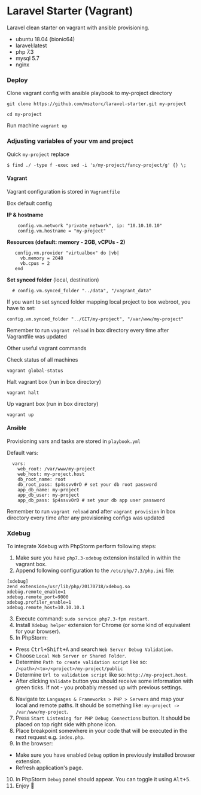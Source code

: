 # Laravel Starter (Vagrant)
Laravel clean starter on vagrant with ansible provisioning.

- ubuntu 18.04 (bionic64)
- laravel:latest
- php 7.3
- mysql 5.7
- nginx

### Deploy

Clone vagrant config with ansible playbook to my-project directory

``git clone https://github.com/msztorc/laravel-starter.git my-project``

``cd my-project``

Run machine
``vagrant up``

### Adjusting variables of your vm and project

Quick ```my-project``` replace

``$ find ./ -type f -exec sed -i 's/my-project/fancy-project/g' {} \;``

#### Vagrant

Vagrant configuration is stored in `Vagrantfile`

Box default config

__IP & hostname__
```
    config.vm.network "private_network", ip: "10.10.10.10"
    config.vm.hostname = "my-project"
```

__Resources (default: memory - 2GB, vCPUs - 2)__
```
   config.vm.provider "virtualbox" do |vb|
     vb.memory = 2048
     vb.cpus = 2
   end
```

__Set synced folder__ (local, destination)
```
  # config.vm.synced_folder "../data", "/vagrant_data"
```

If you want to set synced folder mapping local project to box webroot, you have to set:
```
config.vm.synced_folder "../GIT/my-project", "/var/www/my-project"
```

Remember to run `vagrant reload` in box directory every time after Vagrantfile was updated

Other useful vagrant commands

Check status of all machines

``vagrant global-status``

Halt vagrant box (run in box directory)

``vagrant halt``

Up vagrant box (run in box directory)

``vagrant up``

#### Ansible

Provisioning vars and tasks are stored in `playbook.yml`

Default vars:

```
  vars:
    web_root: /var/www/my-project
    web_host: my-project.host
    db_root_name: root
    db_root_pass: $p4ssvv0rD # set your db root password
    app_db_name: my-project
    app_db_user: my-project
    app_db_pass: $p4ssvv0rD # set your db app user password
```
Remember to run `vagrant reload` and after `vagrant provision` in box directory every time after any provisioning configs was updated

### Xdebug

To integrate Xdebug with PhpStorm perform following steps:

1. Make sure you have ``php7.3-xdebug`` extension installed in within the vagrant box.
2. Append following configuration to the ``/etc/php/7.3/php.ini`` file:
```
[xdebug]
zend_extension=/usr/lib/php/20170718/xdebug.so
xdebug.remote_enable=1
xdebug.remote_port=9000
xdebug.profiler_enable=1
xdebug.remote_host=10.10.10.1
```
3. Execute command: ``sudo service php7.3-fpm restart``.
4. Install ``Xdebug helper`` extension for Chrome (or some kind of equivalent for your browser).
5. In PhpStorm:
 * Press <kbd>Ctrl+Shift+A</kbd> and search ``Web Server Debug Validation``. 
 * Choose ``Local Web Server or Shared Folder``.
 * Determine ``Path to create validation script`` like so: ``/<path>/<to>/<project>/my-project/public``
 * Determine ``Url to validation script`` like so: ``http://my-project.host``.
 * After clicking ``Validate`` button you should receive some information with green ticks. If not - you probably messed up with previous settings.
6. Navigate to: ``Languages & Frameworks > PHP > Servers`` and map your local and remote paths. It should be something like: ``my-project -> /var/www/my-project``.
7. Press ``Start Listening for PHP Debug Connections`` button. It should be placed on top right side with phone icon.
8. Place breakpoint somewhere in your code that will be executed in the next request e.g. ``index.php``.
9. In the browser:
 * Make sure you have enabled ``Debug`` option in previously installed browser extension.
 * Refresh application's page.
10. In PhpStorm ``Debug`` panel should appear. You can toggle it using <kbd>Alt+5</kbd>.
11. Enjoy :metal:
